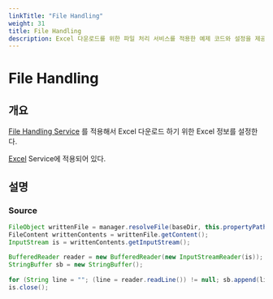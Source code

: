 ```yaml
---
linkTitle: "File Handling"
weight: 31
title: File Handling
description: Excel 다운로드를 위한 파일 처리 서비스를 적용한 예제 코드와 설정을 제공한다.
---
```

# File Handling

## 개요

[File Handling Service](./file-handling.md) 를 적용해서 Excel 다운로드 하기 위한 Excel 정보를 설정한다.

[Excel](./excel-service.md) Service에 적용되어 있다.

## 설명

### Source

```java
FileObject writtenFile = manager.resolveFile(baseDir, this.propertyPath);
FileContent writtenContents = writtenFile.getContent();
InputStream is = writtenContents.getInputStream();
 
BufferedReader reader = new BufferedReader(new InputStreamReader(is));
StringBuffer sb = new StringBuffer();
 
for (String line = ""; (line = reader.readLine()) != null; sb.append(line));
is.close();
```